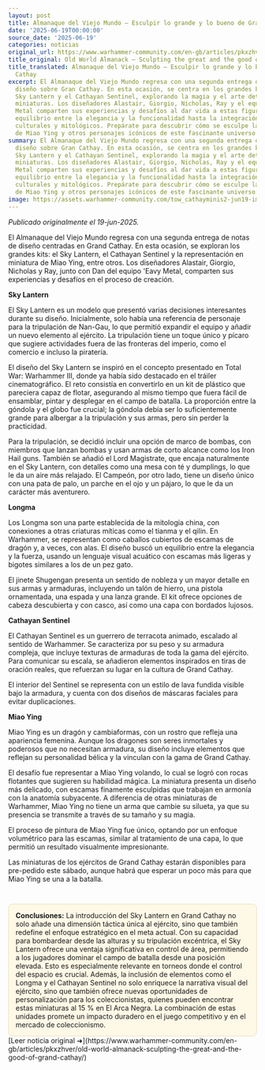 ```yaml
---
layout: post
title: Almanaque del Viejo Mundo – Esculpir lo grande y lo bueno de Gran Cathay
date: '2025-06-19T00:00:00'
source_date: '2025-06-19'
categories: noticias
original_url: https://www.warhammer-community.com/en-gb/articles/pkxzhver/old-world-almanack-sculpting-the-great-and-the-good-of-grand-cathay/
title_original: Old World Almanack – Sculpting the great and the good of Grand Cathay
title_translated: Almanaque del Viejo Mundo – Esculpir lo grande y lo bueno de Gran
  Cathay
excerpt: El Almanaque del Viejo Mundo regresa con una segunda entrega de notas de
  diseño sobre Gran Cathay. En esta ocasión, se centra en los grandes kits, como el
  Sky Lantern y el Cathayan Sentinel, explorando la magia y el arte detrás de estas
  miniaturas. Los diseñadores Alastair, Giorgio, Nicholas, Ray y el equipo de 'Eavy
  Metal comparten sus experiencias y desafíos al dar vida a estas figuras, desde el
  equilibrio entre la elegancia y la funcionalidad hasta la integración de elementos
  culturales y mitológicos. Prepárate para descubrir cómo se esculpe la furiosa elegancia
  de Miao Ying y otros personajes icónicos de este fascinante universo.
summary: El Almanaque del Viejo Mundo regresa con una segunda entrega de notas de
  diseño sobre Gran Cathay. En esta ocasión, se centra en los grandes kits, como el
  Sky Lantern y el Cathayan Sentinel, explorando la magia y el arte detrás de estas
  miniaturas. Los diseñadores Alastair, Giorgio, Nicholas, Ray y el equipo de 'Eavy
  Metal comparten sus experiencias y desafíos al dar vida a estas figuras, desde el
  equilibrio entre la elegancia y la funcionalidad hasta la integración de elementos
  culturales y mitológicos. Prepárate para descubrir cómo se esculpe la furiosa elegancia
  de Miao Ying y otros personajes icónicos de este fascinante universo.
image: https://assets.warhammer-community.com/tow_cathayminis2-jun19-image8-reqeasqdji.jpg
---
```


*Publicado originalmente el 19-jun-2025.*


El Almanaque del Viejo Mundo regresa con una segunda entrega de notas de diseño centradas en Grand Cathay. En esta ocasión, se exploran los grandes kits: el Sky Lantern, el Cathayan Sentinel y la representación en miniatura de Miao Ying, entre otros. Los diseñadores Alastair, Giorgio, Nicholas y Ray, junto con Dan del equipo 'Eavy Metal, comparten sus experiencias y desafíos en el proceso de creación.

**Sky Lantern**

El Sky Lantern es un modelo que presentó varias decisiones interesantes durante su diseño. Inicialmente, solo había una referencia de personaje para la tripulación de Nan-Gau, lo que permitió expandir el equipo y añadir un nuevo elemento al ejército. La tripulación tiene un toque único y pícaro que sugiere actividades fuera de las fronteras del imperio, como el comercio e incluso la piratería.

El diseño del Sky Lantern se inspiró en el concepto presentado en Total War: Warhammer III, donde ya había sido destacado en el tráiler cinematográfico. El reto consistía en convertirlo en un kit de plástico que pareciera capaz de flotar, asegurando al mismo tiempo que fuera fácil de ensamblar, pintar y desplegar en el campo de batalla. La proporción entre la góndola y el globo fue crucial; la góndola debía ser lo suficientemente grande para albergar a la tripulación y sus armas, pero sin perder la practicidad.

Para la tripulación, se decidió incluir una opción de marco de bombas, con miembros que lanzan bombas y usan armas de corto alcance como los Iron Hail guns. También se añadió el Lord Magistrate, que encaja naturalmente en el Sky Lantern, con detalles como una mesa con té y dumplings, lo que le da un aire más relajado. El Campeón, por otro lado, tiene un diseño único con una pata de palo, un parche en el ojo y un pájaro, lo que le da un carácter más aventurero.

**Longma**

Los Longma son una parte establecida de la mitología china, con conexiones a otras criaturas míticas como el tianma y el qilin. En Warhammer, se representan como caballos cubiertos de escamas de dragón y, a veces, con alas. El diseño buscó un equilibrio entre la elegancia y la fuerza, usando un lenguaje visual acuático con escamas más ligeras y bigotes similares a los de un pez gato.

El jinete Shugengan presenta un sentido de nobleza y un mayor detalle en sus armas y armaduras, incluyendo un talón de hierro, una pistola ornamentada, una espada y una lanza grande. El kit ofrece opciones de cabeza descubierta y con casco, así como una capa con bordados lujosos.

**Cathayan Sentinel**

El Cathayan Sentinel es un guerrero de terracota animado, escalado al sentido de Warhammer. Se caracteriza por su peso y su armadura compleja, que incluye texturas de armaduras de toda la gama del ejército. Para comunicar su escala, se añadieron elementos inspirados en tiras de oración reales, que refuerzan su lugar en la cultura de Grand Cathay.

El interior del Sentinel se representa con un estilo de lava fundida visible bajo la armadura, y cuenta con dos diseños de máscaras faciales para evitar duplicaciones.

**Miao Ying**

Miao Ying es un dragón y cambiaformas, con un rostro que refleja una apariencia femenina. Aunque los dragones son seres inmortales y poderosos que no necesitan armadura, su diseño incluye elementos que reflejan su personalidad bélica y la vinculan con la gama de Grand Cathay.

El desafío fue representar a Miao Ying volando, lo cual se logró con rocas flotantes que sugieren su habilidad mágica. La miniatura presenta un diseño más delicado, con escamas finamente esculpidas que trabajan en armonía con la anatomía subyacente. A diferencia de otras miniaturas de Warhammer, Miao Ying no tiene un arma que cambie su silueta, ya que su presencia se transmite a través de su tamaño y su magia.

El proceso de pintura de Miao Ying fue único, optando por un enfoque volumétrico para las escamas, similar al tratamiento de una capa, lo que permitió un resultado visualmente impresionante.

Las miniaturas de los ejércitos de Grand Cathay estarán disponibles para pre-pedido este sábado, aunque habrá que esperar un poco más para que Miao Ying se una a la batalla.

<div style="margin-top:3em;padding:1em;background:#fef8e6;border:1px solid #eadbbd;border-radius:8px;">
<strong>Conclusiones:</strong> La introducción del Sky Lantern en Grand Cathay no solo añade una dimensión táctica única al ejército, sino que también redefine el enfoque estratégico en el meta actual. Con su capacidad para bombardear desde las alturas y su tripulación excéntrica, el Sky Lantern ofrece una ventaja significativa en control de área, permitiendo a los jugadores dominar el campo de batalla desde una posición elevada. Esto es especialmente relevante en torneos donde el control del espacio es crucial. Además, la inclusión de elementos como el Longma y el Cathayan Sentinel no solo enriquece la narrativa visual del ejército, sino que también ofrece nuevas oportunidades de personalización para los coleccionistas, quienes pueden encontrar estas miniaturas al 15 % en El Arca Negra. La combinación de estas unidades promete un impacto duradero en el juego competitivo y en el mercado de coleccionismo.
</div>
[Leer noticia original ➜](https://www.warhammer-community.com/en-gb/articles/pkxzhver/old-world-almanack-sculpting-the-great-and-the-good-of-grand-cathay/)